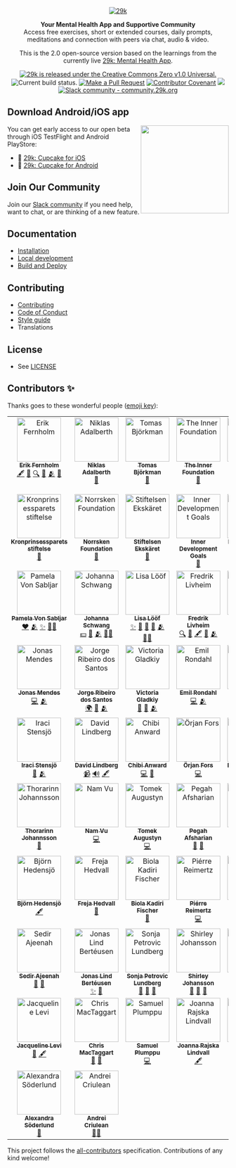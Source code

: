 
<div align="center">

[![29k](https://user-images.githubusercontent.com/474066/174894987-58605dd7-86b8-4455-9c86-f17346f4e213.png)](https://29k.org)

</div>

<p align="center">
  <strong>Your Mental Health App and Supportive Community</strong></br>
  Access free exercises, short or extended courses, daily prompts, meditations and connection with peers via chat, audio & video.
</p>

<p align="center">
  This is the 2.0 open-source version based on the learnings from the currently live <a href="https://app.29k.org/download">29k: Mental Health App</a>.
</p>

<p align="center">
  <a href="https://github.com/29ki/29k/blob/HEAD/LICENSE">
    <img src="https://img.shields.io/github/license/29ki/29k" alt="29k is released under the Creative Commons Zero v1.0 Universal." />
  </a>
  <img src="https://github.com/29ki/29k/actions/workflows/test.yml/badge.svg" alt="Current build status." />
  <a href="http://makeapullrequest.com"><img src="https://img.shields.io/badge/PRs-welcome-brightgreen.svg" alt="Make a Pull Request"></a>
  <a href="docs/code_of_conduct.md"><img src="https://img.shields.io/badge/Contributor%20Covenant-2.1-4baaaa.svg" alt="Contributor Covenant"></a>
  <!-- ALL-CONTRIBUTORS-BADGE:START - Do not remove or modify this section -->
<a href="#contributors-"><img src="https://img.shields.io/badge/all_contributors-56-orange.svg" atl="All Contributors" /></a>
<!-- ALL-CONTRIBUTORS-BADGE:END -->
  <a href="https://community.29k.org"><img src="https://img.shields.io/badge/community.29k.org-grey?logo=Slack" alt="Slack community - community.29k.org"></a>
</p>

## Download Android/iOS app

<img src="https://user-images.githubusercontent.com/474066/235715309-6016ce6c-cbeb-4cb1-8191-6803e689e625.jpeg" width="200" align="right"/>

You can get early access to our open beta through iOS TestFlight and Android PlayStore:

- 🍎 [29k: Cupcake for iOS](https://testflight.apple.com/join/0VdruQ6z)
- 🤖 [29k: Cupcake for Android](https://play.google.com/store/apps/details?id=org.twentyninek.app.cupcake)

## Join Our Community

Join our [Slack community](https://community.29k.org) if you need help, want to chat, or are thinking of a new feature.

## Documentation

- [Installation](/docs/INSTALLATION.md)
- [Local development](/docs/LOCAL_DEVELOPMENT.md)
- [Build and Deploy](/docs/BUILD_AND_DEPLOY.md)

## Contributing

- [Contributing](/docs/CONTRIBUTING.md)
- [Code of Conduct](/docs/CODE_OF_CONDUCT.md)
- [Style guide](/docs/STYLE_GUIDE.md)
- Translations

## License

- See [LICENSE](/LICENSE)

## Contributors ✨

Thanks goes to these wonderful people ([emoji key](https://allcontributors.org/docs/en/emoji-key)):

<!-- ALL-CONTRIBUTORS-LIST:START - Do not remove or modify this section -->
<!-- prettier-ignore-start -->
<!-- markdownlint-disable -->
<table>
  <tbody>
    <tr>
      <td align="center" valign="top" width="16.66%"><a href="https://www.linkedin.com/in/lyckoaktivist/"><img src="https://res.cloudinary.com/cupcake-29k/image/upload/t_profile_picture_square/v1665412608/Contributors/Erik%20Fernholm.png?s=100" width="100px;" alt="Erik Fernholm"/><br /><sub><b>Erik Fernholm</b></sub></a><br /><a href="#content" title="Content">🖋</a> <a href="#research" title="Research">🔬</a> <a href="#fundingFinding" title="Funding Finding">🔍</a> <a href="#business" title="Business development">💼</a> <a href="#coreTeam" title="Core Team">🫂</a> <a href="#founder" title="Founder">🌱</a></td>
      <td align="center" valign="top" width="16.66%"><a href="https://www.linkedin.com/in/niklasadalberth/"><img src="https://res.cloudinary.com/cupcake-29k/image/upload/t_profile_picture_square/v1671117011/Contributors/Niklas_Adalberth_ad6dzp.png?s=100" width="100px;" alt="Niklas Adalberth"/><br /><sub><b>Niklas Adalberth</b></sub></a><br /><a href="#founder" title="Founder">🌱</a></td>
      <td align="center" valign="top" width="16.66%"><a href="https://www.linkedin.com/in/tomas-bj%C3%B6rkman-882913a7/"><img src="https://res.cloudinary.com/cupcake-29k/image/upload/t_profile_picture_square/v1671117078/Contributors/Tomas_Bjo%CC%88rkman_pt1mba.png?s=100" width="100px;" alt="Tomas Björkman"/><br /><sub><b>Tomas Björkman</b></sub></a><br /><a href="#founder" title="Founder">🌱</a></td>
      <td align="center" valign="top" width="16.66%"><a href="https://www.theinnerfoundation.org/"><img src="https://res.cloudinary.com/cupcake-29k/image/upload/t_profile_picture_square/v1671191180/Contributors/the_inner_foundation_nq3mwt.jpg?s=100" width="100px;" alt="The Inner Foundation"/><br /><sub><b>The Inner Foundation</b></sub></a><br /><a href="#corePartner" title="Core Partner">🤲</a></td>
      <td align="center" valign="top" width="16.66%"><a href="https://www.hsstiftelse.se/"><img src="https://res.cloudinary.com/cupcake-29k/image/upload/t_profile_picture_square/v1671187949/Contributors/hss_uhokto.svg?s=100" width="100px;" alt="Hugo Stenbeck Stiftelse"/><br /><sub><b>Hugo Stenbeck Stiftelse</b></sub></a><br /><a href="#corePartner" title="Core Partner">🤲</a></td>
      <td align="center" valign="top" width="16.66%"><a href="https://joseneves.org/"><img src="https://res.cloudinary.com/cupcake-29k/image/upload/t_profile_picture_square/v1671187953/Contributors/fjn_souxyw.png?s=100" width="100px;" alt="Fundação José Neves"/><br /><sub><b>Fundação José Neves</b></sub></a><br /><a href="#corePartner" title="Core Partner">🤲</a></td>
    </tr>
    <tr>
      <td align="center" valign="top" width="16.66%"><a href="https://www.kronprinsessparetsstiftelse.se/"><img src="https://res.cloudinary.com/cupcake-29k/image/upload/t_profile_picture_square/v1671187943/Contributors/kronprinsessparetsstiftelse_u1mmyg.svg?s=100" width="100px;" alt="Kronprinsessparets stiftelse"/><br /><sub><b>Kronprinsessparets stiftelse</b></sub></a><br /><a href="#partner" title="Partner">🤝</a></td>
      <td align="center" valign="top" width="16.66%"><a href="https://www.norrsken.org/"><img src="https://res.cloudinary.com/cupcake-29k/image/upload/t_profile_picture_square/v1671187940/Contributors/norrsken_rykuyx.png?s=100" width="100px;" alt="Norrsken Foundation"/><br /><sub><b>Norrsken Foundation</b></sub></a><br /><a href="#partner" title="Partner">🤝</a></td>
      <td align="center" valign="top" width="16.66%"><a href="http://ekskaret.se/"><img src="https://res.cloudinary.com/cupcake-29k/image/upload/t_profile_picture_square/v1671187937/Contributors/ekska%CC%88ret_oberpm.png?s=100" width="100px;" alt="Stiftelsen Ekskäret"/><br /><sub><b>Stiftelsen Ekskäret</b></sub></a><br /><a href="#partner" title="Partner">🤝</a></td>
      <td align="center" valign="top" width="16.66%"><a href="https://www.innerdevelopmentgoals.org/"><img src="https://res.cloudinary.com/cupcake-29k/image/upload/t_profile_picture_square/v1671191681/Contributors/IDG_lktccb.png?s=100" width="100px;" alt="Inner Development Goals"/><br /><sub><b>Inner Development Goals</b></sub></a><br /><a href="#partner" title="Partner">🤝</a></td>
      <td align="center" valign="top" width="16.66%"><a href="https://www.linkedin.com/in/eliselilliehook/"><img src="https://res.cloudinary.com/cupcake-29k/image/upload/t_profile_picture_square/v1665412985/Contributors/Elise%20Lillieh%C3%B6%C3%B6k.png?s=100" width="100px;" alt="Elise Lilliehöök"/><br /><sub><b>Elise Lilliehöök</b></sub></a><br /><a href="#fundingFinding" title="Funding Finding">🔍</a> <a href="#business" title="Business development">💼</a> <a href="#coreTeam" title="Core Team">🫂</a></td>
      <td align="center" valign="top" width="16.66%"><a href="https://github.com/gewfy"><img src="https://res.cloudinary.com/cupcake-29k/image/upload/t_profile_picture_square/v1665413037/Contributors/Jakob%20%C3%96hman.jpg?s=100" width="100px;" alt="Jakob Öhman"/><br /><sub><b>Jakob Öhman</b></sub></a><br /><a href="https://github.com/29ki/29k/commits?author=gewfy" title="Code">💻</a> <a href="#business-gewfy" title="Business development">💼</a> <a href="#coreTeam-gewfy" title="Core Team">🫂</a></td>
    </tr>
    <tr>
      <td align="center" valign="top" width="16.66%"><a href="https://www.pamelavonsabljar.com/"><img src="https://res.cloudinary.com/cupcake-29k/image/upload/t_profile_picture_square/v1671658540/Contributors/Pamela_Von_Sabljar_epvb5v.jpg?s=100" width="100px;" alt="Pamela Von Sabljar"/><br /><sub><b>Pamela Von Sabljar</b></sub></a><br /><a href="#community" title="Community">❤️</a> <a href="#coreTeam" title="Core Team">🫂</a> <a href="#userExperience" title="User Experience">✨</a> <a href="#host" title="Session host">🧑‍🏫</a></td>
      <td align="center" valign="top" width="16.66%"><a href="https://www.linkedin.com/in/johanna-schwang-61309943/"><img src="https://res.cloudinary.com/cupcake-29k/image/upload/t_profile_picture_square/v1665413106/Contributors/Johanna%20Schwang.png?s=100" width="100px;" alt="Johanna Schwang"/><br /><sub><b>Johanna Schwang</b></sub></a><br /><a href="#financial" title="Financial">💵</a> <a href="#people" title="People">👥</a> <a href="#coreTeam" title="Core Team">🫂</a> <a href="#host" title="Session host">🧑‍🏫</a></td>
      <td align="center" valign="top" width="16.66%"><a href="https://github.com/Lisa29k"><img src="https://res.cloudinary.com/cupcake-29k/image/upload/t_profile_picture_square/v1665413154/Contributors/Lisa%20L%C3%B6%C3%B6f.jpg?s=100" width="100px;" alt="Lisa Lööf"/><br /><sub><b>Lisa Lööf</b></sub></a><br /><a href="#userExperience-Lisa29k" title="User Experience">✨</a> <a href="#userTesting-Lisa29k" title="User Testing">📓</a> <a href="#projectManagement-Lisa29k" title="Project Management">📆</a> <a href="#business-Lisa29k" title="Business development">💼</a> <a href="#coreTeam-Lisa29k" title="Core Team">🫂</a> <a href="#host-Lisa29k" title="Session host">🧑‍🏫</a></td>
      <td align="center" valign="top" width="16.66%"><a href="https://www.linkedin.com/in/fredrik-livheim-53692172/"><img src="https://res.cloudinary.com/cupcake-29k/image/upload/t_profile_picture_square/v1665413198/Contributors/Fredrik%20Livheim.png?s=100" width="100px;" alt="Fredrik Livheim"/><br /><sub><b>Fredrik Livheim</b></sub></a><br /><a href="#fundingFinding" title="Funding Finding">🔍</a> <a href="#research" title="Research">🔬</a> <a href="#content" title="Content">🖋</a> <a href="#business" title="Business development">💼</a> <a href="#coreTeam" title="Core Team">🫂</a></td>
      <td align="center" valign="top" width="16.66%"><a href="http://29k.org"><img src="https://res.cloudinary.com/cupcake-29k/image/upload/t_profile_picture_square/v1665413228/Contributors/Jenny%20Rickardsson.jpg?s=100" width="100px;" alt="Jenny Rickardsson"/><br /><sub><b>Jenny Rickardsson</b></sub></a><br /><a href="#content-jrrjenny" title="Content">🖋</a> <a href="#research-jrrjenny" title="Research">🔬</a> <a href="#business-jrrjenny" title="Business development">💼</a> <a href="#coreTeam-jrrjenny" title="Core Team">🫂</a> <a href="#host-jrrjenny" title="Session host">🧑‍🏫</a></td>
      <td align="center" valign="top" width="16.66%"><a href="https://www.linkedin.com/in/maria-modigh-666b7738/"><img src="https://res.cloudinary.com/cupcake-29k/image/upload/t_profile_picture_square/v1665413252/Contributors/Maria%20Modigh.png?s=100" width="100px;" alt="Maria Modigh"/><br /><sub><b>Maria Modigh</b></sub></a><br /><a href="#fundingFinding" title="Funding Finding">🔍</a> <a href="#business" title="Business development">💼</a> <a href="#coreTeam" title="Core Team">🫂</a></td>
    </tr>
    <tr>
      <td align="center" valign="top" width="16.66%"><a href="https://github.com/Nipher"><img src="https://res.cloudinary.com/cupcake-29k/image/upload/t_profile_picture_square/v1665413280/Contributors/Jonas%20Mendes.jpg?s=100" width="100px;" alt="Jonas Mendes"/><br /><sub><b>Jonas Mendes</b></sub></a><br /><a href="https://github.com/29ki/29k/commits?author=Nipher" title="Code">💻</a> <a href="#coreTeam-Nipher" title="Core Team">🫂</a></td>
      <td align="center" valign="top" width="16.66%"><a href="https://www.linkedin.com/in/jorgers/"><img src="https://res.cloudinary.com/cupcake-29k/image/upload/t_profile_picture_square/v1665413498/Contributors/Jorge%20Ribeiro%20dos%20Santos.png?s=100" width="100px;" alt="Jorge Ribeiro dos Santos"/><br /><sub><b>Jorge Ribeiro dos Santos</b></sub></a><br /><a href="#translation" title="Translation">🌍</a> <a href="#projectManagement" title="Project Management">📆</a> <a href="#coreTeam" title="Core Team">🫂</a></td>
      <td align="center" valign="top" width="16.66%"><a href="https://www.linkedin.com/in/victoria-gladkiy-0444a7163/"><img src="https://res.cloudinary.com/cupcake-29k/image/upload/t_profile_picture_square/v1665413297/Contributors/Victoria%20Gladkiy.png?s=100" width="100px;" alt="Victoria Gladkiy"/><br /><sub><b>Victoria Gladkiy</b></sub></a><br /><a href="#marketing" title="Marketing">📣</a> <a href="#blog" title="Blogposts">📝</a> <a href="#coreTeam" title="Core Team">🫂</a></td>
      <td align="center" valign="top" width="16.66%"><a href="https://github.com/swemail"><img src="https://res.cloudinary.com/cupcake-29k/image/upload/t_profile_picture_square/v1665413335/Contributors/Emil%20Rondahl.jpg?s=100" width="100px;" alt="Emil Rondahl"/><br /><sub><b>Emil Rondahl</b></sub></a><br /><a href="https://github.com/29ki/29k/commits?author=swemail" title="Code">💻</a> <a href="#coreTeam-swemail" title="Core Team">🫂</a></td>
      <td align="center" valign="top" width="16.66%"><a href="http://kajsaunge.se"><img src="https://res.cloudinary.com/cupcake-29k/image/upload/t_profile_picture_square/v1665413357/Contributors/Kajsa%20Unge.jpg?s=100" width="100px;" alt="Kajsa Unge"/><br /><sub><b>Kajsa Unge</b></sub></a><br /><a href="https://github.com/29ki/29k/commits?author=kajsaunge" title="Code">💻</a> <a href="#design-kajsaunge" title="Design">🎨</a> <a href="#coreTeam-kajsaunge" title="Core Team">🫂</a></td>
      <td align="center" valign="top" width="16.66%"><a href="https://github.com/kapostints"><img src="https://res.cloudinary.com/cupcake-29k/image/upload/t_profile_picture_square/v1665413436/Contributors/Ints%20Ivanovskis.jpg?s=100" width="100px;" alt="Ints Ivanovskis"/><br /><sub><b>Ints Ivanovskis</b></sub></a><br /><a href="#design-kapostints" title="Design">🎨</a> <a href="#coreTeam-kapostints" title="Core Team">🫂</a></td>
    </tr>
    <tr>
      <td align="center" valign="top" width="16.66%"><a href="https://www.linkedin.com/in/iracistensjo/"><img src="https://res.cloudinary.com/cupcake-29k/image/upload/t_profile_picture_square/v1665413467/Contributors/Iraci%20Stensj%C3%B6.png?s=100" width="100px;" alt="Iraci Stensjö"/><br /><sub><b>Iraci Stensjö</b></sub></a><br /><a href="#data" title="Data">🔣</a> <a href="#coreTeam" title="Core Team">🫂</a></td>
      <td align="center" valign="top" width="16.66%"><a href="https://www.linkedin.com/in/david-lindberg-10808319b/"><img src="https://res.cloudinary.com/cupcake-29k/image/upload/t_profile_picture_square/v1665413515/Contributors/David%20Lindberg.png?s=100" width="100px;" alt="David Lindberg"/><br /><sub><b>David Lindberg</b></sub></a><br /><a href="#video" title="Videos">📹</a> <a href="#audio" title="Audio">🔊</a> <a href="#content" title="Content">🖋</a></td>
      <td align="center" valign="top" width="16.66%"><a href="https://www.linkedin.com/in/chibianward/"><img src="https://res.cloudinary.com/cupcake-29k/image/upload/t_profile_picture_square/v1665413554/Contributors/Chibi%20Anward.png?s=100" width="100px;" alt="Chibi Anward"/><br /><sub><b>Chibi Anward</b></sub></a><br /><a href="https://github.com/29ki/29k/commits?author=" title="Code">💻</a> <a href="#design" title="Design">🎨</a></td>
      <td align="center" valign="top" width="16.66%"><a href="https://github.com/op"><img src="https://res.cloudinary.com/cupcake-29k/image/upload/t_profile_picture_square/v1665413572/Contributors/%C3%96rjan%20Fors.jpg?s=100" width="100px;" alt="Örjan Fors"/><br /><sub><b>Örjan Fors</b></sub></a><br /><a href="https://github.com/29ki/29k/commits?author=Op" title="Code">💻</a></td>
      <td align="center" valign="top" width="16.66%"><a href="https://www.linkedin.com/in/bamarsh/"><img src="https://res.cloudinary.com/cupcake-29k/image/upload/t_profile_picture_square/v1665413606/Contributors/Brendan%20Marsh.png?s=100" width="100px;" alt="Brendan Marsh"/><br /><sub><b>Brendan Marsh</b></sub></a><br /><a href="#projectManagement" title="Project Management">📆</a> <a href="#userExperience" title="User Experience">✨</a></td>
      <td align="center" valign="top" width="16.66%"><a href="https://github.com/Pelsin"><img src="https://res.cloudinary.com/cupcake-29k/image/upload/t_profile_picture_square/v1665413686/Contributors/Ian%20Vidales.jpg?s=100" width="100px;" alt="Ian Vidales"/><br /><sub><b>Ian Vidales</b></sub></a><br /><a href="https://github.com/29ki/29k/commits?author=Pelsin" title="Code">💻</a></td>
    </tr>
    <tr>
      <td align="center" valign="top" width="16.66%"><a href="https://www.linkedin.com/in/thorarinnjohannsson/"><img src="https://res.cloudinary.com/cupcake-29k/image/upload/t_profile_picture_square/v1665413715/Contributors/Thorarinn%20Johannsson.png?s=100" width="100px;" alt="Thorarinn Johannsson"/><br /><sub><b>Thorarinn Johannsson</b></sub></a><br /><a href="#design" title="Design">🎨</a></td>
      <td align="center" valign="top" width="16.66%"><a href="https://github.com/namvu9"><img src="https://res.cloudinary.com/cupcake-29k/image/upload/t_profile_picture_square/v1665413740/Contributors/Nam%20Vu.png?s=100" width="100px;" alt="Nam Vu"/><br /><sub><b>Nam Vu</b></sub></a><br /><a href="https://github.com/29ki/29k/commits?author=namvu9" title="Code">💻</a></td>
      <td align="center" valign="top" width="16.66%"><a href="http://play.blog2t.net"><img src="https://res.cloudinary.com/cupcake-29k/image/upload/t_profile_picture_square/v1665413766/Contributors/Tomek%20Augustyn.png?s=100" width="100px;" alt="Tomek Augustyn"/><br /><sub><b>Tomek Augustyn</b></sub></a><br /><a href="https://github.com/29ki/29k/commits?author=og2t" title="Code">💻</a></td>
      <td align="center" valign="top" width="16.66%"><a href="https://www.linkedin.com/in/pegah-afsharian-70788051/"><img src="https://res.cloudinary.com/cupcake-29k/image/upload/t_profile_picture_square/v1665413793/Contributors/Pegah%20Afsharian.png?s=100" width="100px;" alt="Pegah Afsharian"/><br /><sub><b>Pegah Afsharian</b></sub></a><br /><a href="#projectManagement" title="Project Management">📆</a> <a href="#userTesting" title="User Testing">📓</a></td>
      <td align="center" valign="top" width="16.66%"><a href="https://github.com/bbultman"><img src="https://res.cloudinary.com/cupcake-29k/image/upload/t_profile_picture_square/v1665413820/Contributors/Ben%20Bultman.jpg?s=100" width="100px;" alt="Ben Bultman"/><br /><sub><b>Ben Bultman</b></sub></a><br /><a href="https://github.com/29ki/29k/commits?author=bbultman" title="Code">💻</a></td>
      <td align="center" valign="top" width="16.66%"><a href="https://www.linkedin.com/in/daniel-ek-92515a4/"><img src="https://res.cloudinary.com/cupcake-29k/image/upload/t_profile_picture_square/v1665413852/Contributors/Daniel%20Ek.png?s=100" width="100px;" alt="Daniel Ek"/><br /><sub><b>Daniel Ek</b></sub></a><br /><a href="#content" title="Content">🖋</a></td>
    </tr>
    <tr>
      <td align="center" valign="top" width="16.66%"><a href="https://www.linkedin.com/in/bjornhedensjo/"><img src="https://res.cloudinary.com/cupcake-29k/image/upload/t_profile_picture_square/v1665413870/Contributors/Bj%C3%B6rn%20Hedensj%C3%B6.png?s=100" width="100px;" alt="Björn Hedensjö"/><br /><sub><b>Björn Hedensjö</b></sub></a><br /><a href="#content" title="Content">🖋</a></td>
      <td align="center" valign="top" width="16.66%"><a href="https://www.linkedin.com/in/frejahedvall/"><img src="https://res.cloudinary.com/cupcake-29k/image/upload/t_profile_picture_square/v1665413899/Contributors/Freja%20Hedvall.png?s=100" width="100px;" alt="Freja Hedvall"/><br /><sub><b>Freja Hedvall</b></sub></a><br /><a href="#design" title="Design">🎨</a></td>
      <td align="center" valign="top" width="16.66%"><a href="https://www.linkedin.com/in/thorarinnjohannsson/"><img src="https://res.cloudinary.com/cupcake-29k/image/upload/t_profile_picture_square/v1665413928/Contributors/Biola%20Kadiri%20Fischer.png?s=100" width="100px;" alt="Biola Kadiri Fischer"/><br /><sub><b>Biola Kadiri Fischer</b></sub></a><br /><a href="#design" title="Design">🎨</a></td>
      <td align="center" valign="top" width="16.66%"><a href="https://reimertz.co"><img src="https://res.cloudinary.com/cupcake-29k/image/upload/t_profile_picture_square/v1665413988/Contributors/Pi%C3%A9rre%20Reimertz.jpg?s=100" width="100px;" alt="Piérre Reimertz"/><br /><sub><b>Piérre Reimertz</b></sub></a><br /><a href="https://github.com/29ki/29k/commits?author=reimertz" title="Code">💻</a></td>
      <td align="center" valign="top" width="16.66%"><a href="https://www.linkedin.com/in/therese-colliander-77744710b/"><img src="https://res.cloudinary.com/cupcake-29k/image/upload/t_profile_picture_square/v1665414017/Contributors/Therese%20Colliander.png?s=100" width="100px;" alt="Therese Colliander"/><br /><sub><b>Therese Colliander</b></sub></a><br /><a href="#video" title="Videos">📹</a> <a href="#audio" title="Audio">🔊</a> <a href="#content" title="Content">🖋</a></td>
      <td align="center" valign="top" width="16.66%"><a href="https://www.linkedin.com/in/myamori/"><img src="https://res.cloudinary.com/cupcake-29k/image/upload/t_profile_picture_square/v1665414040/Contributors/My%20Amori.png?s=100" width="100px;" alt="My Amori"/><br /><sub><b>My Amori</b></sub></a><br /><a href="#userExperience" title="User Experience">✨</a> <a href="#userTesting" title="User Testing">📓</a></td>
    </tr>
    <tr>
      <td align="center" valign="top" width="16.66%"><a href="https://www.linkedin.com/in/sedirajeenah/"><img src="https://res.cloudinary.com/cupcake-29k/image/upload/t_profile_picture_square/v1665414059/Contributors/Sedir%20Ajeenah.png?s=100" width="100px;" alt="Sedir Ajeenah"/><br /><sub><b>Sedir Ajeenah</b></sub></a><br /><a href="#marketing" title="Marketing">📣</a> <a href="#projectManagement" title="Project Management">📆</a></td>
      <td align="center" valign="top" width="16.66%"><a href="https://www.linkedin.com/in/jonoq/"><img src="https://res.cloudinary.com/cupcake-29k/image/upload/t_profile_picture_square/v1665414096/Contributors/Jonas%20Lind%20Bert%C3%A9usen.png?s=100" width="100px;" alt="Jonas Lind Bertéusen "/><br /><sub><b>Jonas Lind Bertéusen </b></sub></a><br /><a href="#userExperience" title="User Experience">✨</a> <a href="#userTesting" title="User Testing">📓</a></td>
      <td align="center" valign="top" width="16.66%"><a href="https://www.linkedin.com/in/sonja-petrovic-lundberg/"><img src="https://res.cloudinary.com/cupcake-29k/image/upload/t_profile_picture_square/v1665414114/Contributors/Sonja%20Petrovic%20Lundberg.png?s=100" width="100px;" alt="Sonja Petrovic Lundberg"/><br /><sub><b>Sonja Petrovic Lundberg</b></sub></a><br /><a href="#projectManagement" title="Project Management">📆</a> <a href="#data" title="Data">🔣</a> <a href="#business" title="Business development">💼</a></td>
      <td align="center" valign="top" width="16.66%"><a href="https://www.linkedin.com/in/sjohansson/"><img src="https://res.cloudinary.com/cupcake-29k/image/upload/t_profile_picture_square/v1665414155/Contributors/Shirley%20Johansson.png?s=100" width="100px;" alt="Shirley Johansson"/><br /><sub><b>Shirley Johansson</b></sub></a><br /><a href="#business" title="Business development">💼</a> <a href="#marketing" title="Marketing">📣</a> <a href="#projectManagement" title="Project Management">📆</a></td>
      <td align="center" valign="top" width="16.66%"><a href="https://www.linkedin.com/in/agnesbranny/"><img src="https://res.cloudinary.com/cupcake-29k/image/upload/t_profile_picture_square/v1665414181/Contributors/Agnes%20Branny.png?s=100" width="100px;" alt="Agnes Branny"/><br /><sub><b>Agnes Branny</b></sub></a><br /><a href="#research" title="Research">🔬</a> <a href="#content" title="Content">🖋</a></td>
      <td align="center" valign="top" width="16.66%"><a href="https://www.linkedin.com/in/adel-ekvall-halila-6a2ab9183/"><img src="https://res.cloudinary.com/cupcake-29k/image/upload/t_profile_picture_square/v1665414206/Contributors/Adel%20Ekvall%20Halila.png?s=100" width="100px;" alt="Adel Ekvall Halila"/><br /><sub><b>Adel Ekvall Halila</b></sub></a><br /><a href="#marketing" title="Marketing">📣</a></td>
    </tr>
    <tr>
      <td align="center" valign="top" width="16.66%"><a href="https://www.linkedin.com/in/jacqueline-levi-292065ab/"><img src="https://res.cloudinary.com/cupcake-29k/image/upload/t_profile_picture_square/v1665414232/Contributors/Jacqueline%20Levi.png?s=100" width="100px;" alt="Jacqueline Levi"/><br /><sub><b>Jacqueline Levi</b></sub></a><br /><a href="#research" title="Research">🔬</a> <a href="#content" title="Content">🖋</a></td>
      <td align="center" valign="top" width="16.66%"><a href="https://github.com/chrismact"><img src="https://res.cloudinary.com/cupcake-29k/image/upload/t_profile_picture_square/v1665414254/Contributors/Chris%20MacTaggart.jpg?s=100" width="100px;" alt="Chris MacTaggart"/><br /><sub><b>Chris MacTaggart</b></sub></a><br /><a href="#design-chrismact" title="Design">🎨</a> <a href="#userTesting-chrismact" title="User Testing">📓</a></td>
      <td align="center" valign="top" width="16.66%"><a href="https://samuelplumppu.se"><img src="https://res.cloudinary.com/cupcake-29k/image/upload/t_profile_picture_square/v1665414277/Contributors/Samuel%20Plumppu.png?s=100" width="100px;" alt="Samuel Plumppu"/><br /><sub><b>Samuel Plumppu</b></sub></a><br /><a href="https://github.com/29ki/29k/commits?author=Greenheart" title="Code">💻</a></td>
      <td align="center" valign="top" width="16.66%"><a href="https://www.linkedin.com/in/joanna-rajska-lindvall-3a1b26129/"><img src="https://res.cloudinary.com/cupcake-29k/image/upload/t_profile_picture_square/v1665414300/Contributors/Joanna%20Rajska%20Lindvall.png?s=100" width="100px;" alt="Joanna Rajska Lindvall"/><br /><sub><b>Joanna Rajska Lindvall</b></sub></a><br /><a href="#content" title="Content">🖋</a></td>
      <td align="center" valign="top" width="16.66%"><a href="https://www.linkedin.com/in/emmy-backstrom/"><img src="https://res.cloudinary.com/cupcake-29k/image/upload/t_profile_picture_square/v1665414326/Contributors/Emmy%20B%C3%A4ckstr%C3%B6m.png?s=100" width="100px;" alt="Emmy Bäckström"/><br /><sub><b>Emmy Bäckström</b></sub></a><br /><a href="#design" title="Design">🎨</a></td>
      <td align="center" valign="top" width="16.66%"><a href="https://www.linkedin.com/in/sofia-lundgren-b75537a5/"><img src="https://res.cloudinary.com/cupcake-29k/image/upload/t_profile_picture_square/v1665414341/Contributors/Sofia%20Lundgren.png?s=100" width="100px;" alt="Sofia Lundgren"/><br /><sub><b>Sofia Lundgren</b></sub></a><br /><a href="#data" title="Data">🔣</a></td>
    </tr>
    <tr>
      <td align="center" valign="top" width="16.66%"><a href="https://alexandrasoderlund.wixsite.com/portfolio"><img src="https://res.cloudinary.com/cupcake-29k/image/upload/t_profile_picture_square/v1669213656/Contributors/Alexandra%20S%C3%B6derlund.jpg?s=100" width="100px;" alt="Alexandra Söderlund"/><br /><sub><b>Alexandra Söderlund</b></sub></a><br /><a href="#design" title="Design">🎨</a></td>
      <td align="center" valign="top" width="16.66%"><a href="https://www.linkedin.com/in/andreicriulean/"><img src="https://res.cloudinary.com/cupcake-29k/image/upload/t_profile_picture_square/v1678102468/Contributors/Andrei_Criulean_rgeqwk.jpg?s=100" width="100px;" alt="Andrei Criulean"/><br /><sub><b>Andrei Criulean</b></sub></a><br /><a href="#host" title="Session host">🧑‍🏫</a></td>
    </tr>
  </tbody>
</table>

<!-- markdownlint-restore -->
<!-- prettier-ignore-end -->

<!-- ALL-CONTRIBUTORS-LIST:END -->

This project follows the [all-contributors](https://github.com/all-contributors/all-contributors) specification. Contributions of any kind welcome!
